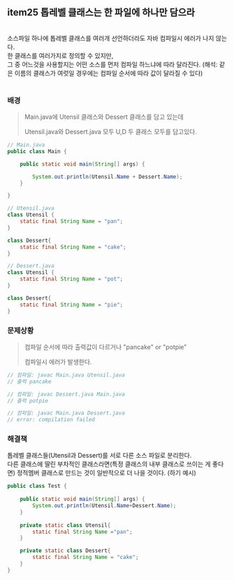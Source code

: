 ## item25 톱레벨 클래스는 한 파일에 하나만 담으라
<br>
소스파일 하나에 톱레벨 클래스를 여러개 선언하더라도 자바 컴파일시 에러가 나지 않는다. <br>
한 클래스를 여러가지로 정의할 수 있지만, <br>
그 중 어느것을 사용할지는 어떤 소스를 먼저 컴파일 하느냐에 따라 달라진다. (해석: 같은 이름의 클래스가 여럿일 경우에는 컴파일 순서에 따라 값이 달라질 수 있다) <br>

<br>

### 배경

> 
> Main.java에 Utensil 클래스와 Dessert 클래스를 담고 있는데 
> 
> Utensil.java와 Dessert.java 모두 U,D 두 클래스 모두를 담고있다. 





```java
// Main.java
public class Main {

	public static void main(String[] args) {

		System.out.println(Utensil.Name + Dessert.Name);		
	}

}

```

```java
// Utensil.java
class Utensil {
	static final String Name = "pan";
}

class Dessert{
	static final String Name = "cake";
}
```

```java
// Dessert.java
class Utensil {
	static final String Name = "pot";
}

class Dessert{
	static final String Name = "pie";
}

```
### 문제상황


>컴파일 순서에 따라 출력값이 다르거나 "pancake" or "potpie"
>
>컴파일시 에러가 발생한다. 

```java
// 컴파일: javac Main.java Utensil.java
// 출력 pancake

// 컴파일: javac Dessert.java Main.java
// 출력 potpie

// 컴파일: javac Main.java Dessert.java
// error: compilation failed

```

### 해결책
톱레벨 클래스들(Utensil과 Dessert)를 서로 다른 소스 파일로 분리한다.<br>
다른 클래스에 딸린 부차적인 클래스라면(특정 클래스의 내부 클래스로 쓰이는 게 좋다면) 정적멤버 클래스로 만드는 것이 일반적으로 더 나을 것이다. (하기 예시)

```java
public class Test {
	
	public static void main(String[] args) {
		System.out.println(Utensil.Name+Dessert.Name);
	}
	
	private static class Utensil{
		static final String Name ="pan";
	}

	private static class Dessert{
		static final String Name = "cake";
	}
}
```
